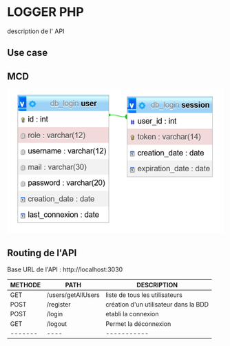 # LOGGER PHP

description de l' API

## Use case

## MCD

<img src="./BDD_login.PNG" alt="BDD_png">

## Routing de l'API

Base URL de l'API : http://localhost:3030

|  METHODE  |  PATH  |  DESCRIPTION  |
|  -------  |  ----  |  -----------  |
|GET|/users/getAllUsers|liste de tous les utilisateurs|
|POST|/register|création d'un utilisateur dans la BDD|
|POST|/login|etabli la connexion|
|GET|/logout|Permet la déconnexion|
|-------|----|-----------|
